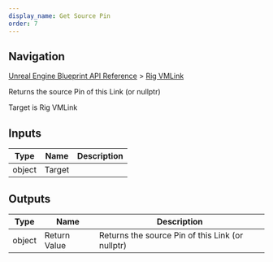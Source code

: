 ```yaml
---
display_name: Get Source Pin
order: 7
---
```

## Navigation

[Unreal Engine Blueprint API Reference](https://dev.epicgames.com/documentation/en-us/unreal-engine/BlueprintAPI) > [Rig VMLink](https://dev.epicgames.com/documentation/en-us/unreal-engine/BlueprintAPI/RigVMLink)

Returns the source Pin of this Link (or nullptr)

Target is Rig VMLink

## Inputs

| Type | Name | Description |
| --- | --- | --- |
| object | Target |  |

## Outputs

| Type | Name | Description |
| --- | --- | --- |
| object | Return Value | Returns the source Pin of this Link (or nullptr) |
